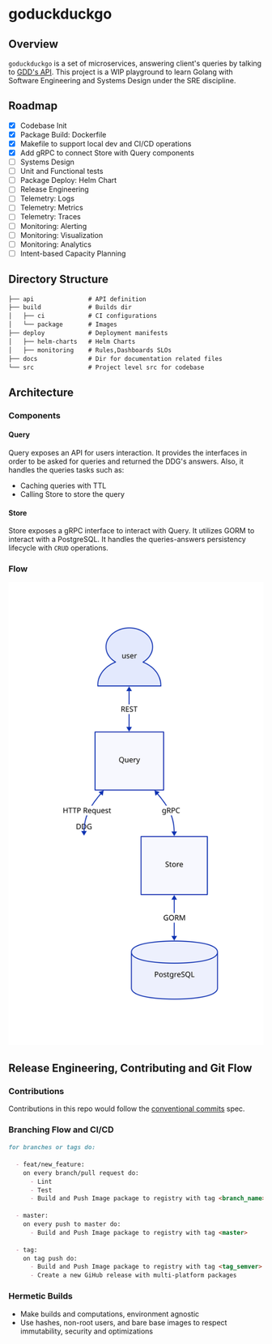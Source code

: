 # goduckduckgo

## Overview

`goduckduckgo` is a set of microservices, answering client's queries by talking to [GDD's API](api.duckduckgo.com).
This project is a WIP playground to learn Golang with Software Engineering and Systems Design under the SRE discipline.

## Roadmap

- [x] Codebase Init
- [x] Package Build: Dockerfile
- [x] Makefile to support local dev and CI/CD operations
- [x] Add gRPC to connect Store with Query components
- [ ] Systems Design
- [ ] Unit and Functional tests
- [ ] Package Deploy: Helm Chart
- [ ] Release Engineering
- [ ] Telemetry: Logs
- [ ] Telemetry: Metrics
- [ ] Telemetry: Traces
- [ ] Monitoring: Alerting
- [ ] Monitoring: Visualization
- [ ] Monitoring: Analytics
- [ ] Intent-based Capacity Planning

## Directory Structure

```md
├── api               # API definition
├── build             # Builds dir
│   ├── ci            # CI configurations
│   └── package       # Images
├── deploy            # Deployment manifests
│   ├── helm-charts   # Helm Charts
│   ├── monitoring    # Rules,Dashboards SLOs
├── docs              # Dir for documentation related files
└── src               # Project level src for codebase
```

## Architecture

### Components

#### Query

Query exposes an API for users interaction. It provides the interfaces in order to be asked for queries and returned the DDG's answers.
Also, it handles the queries tasks such as:

- Caching queries with TTL
- Calling Store to store the query

#### Store

Store exposes a gRPC interface to interact with Query. It utilizes GORM to interact with a PostgreSQL. It handles the queries-answers persistency lifecycle with `CRUD` operations.

### Flow

![flow](./docs/d2/arch.svg)

## Release Engineering, Contributing and Git Flow

### Contributions

Contributions in this repo would follow the [conventional commits](https://www.conventionalcommits.org/en/v1.0.0/#specification) spec.

### Branching Flow and CI/CD

```md
for branches or tags do:

  - feat/new_feature:
    on every branch/pull request do:
      - Lint
      - Test
      - Build and Push Image package to registry with tag <branch_name>

  - master:
    on every push to master do:
      - Build and Push Image package to registry with tag <master>

  - tag:
    on tag push do:
      - Build and Push Image package to registry with tag <tag_semver>
      - Create a new GiHub release with multi-platform packages
```

### Hermetic Builds

- Make builds and computations, environment agnostic
- Use hashes, non-root users, and bare base images to respect immutability, security and optimizations
